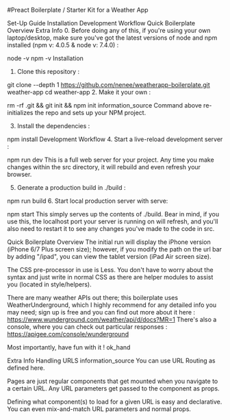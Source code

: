 #Preact Boilerplate / Starter Kit for a Weather App

Set-Up Guide
Installation
Development Workflow
Quick Boilerplate Overview
Extra Info
0. Before doing any of this, if you're using your own laptop/desktop, make sure you've got the latest versions of node and npm installed (npm v: 4.0.5 & node v: 7.4.0) :

node -v
npm -v
Installation
1. Clone this repository :

git clone --depth 1 https://github.com/nenee/weatherapp-boilerplate.git weather-app
cd weather-app
2. Make it your own :

rm -rf .git && git init && npm init
information_source Command above re-initializes the repo and sets up your NPM project.

3. Install the dependencies :

npm install
Development Workflow
4. Start a live-reload development server :

npm run dev
This is a full web server for your project. Any time you make changes within the src directory, it will rebuild and even refresh your browser.

5. Generate a production build in ./build :

npm run build
6. Start local production server with serve:

npm start
This simply serves up the contents of ./build. Bear in mind, if you use this, the localhost port your server is running on will refresh, and you'll also need to restart it to see any changes you've made to the code in src.

Quick Boilerplate Overview
The initial run will display the iPhone version (iPhone 6/7 Plus screen size); however, if you modify the path on the url bar by adding "/ipad", you can view the tablet version (iPad Air screen size).

The CSS pre-processor in use is Less. You don't have to worry about the syntax and just write in normal CSS as there are helper modules to assist you (located in style/helpers).

There are many weather APIs out there; this boilerplate uses WeatherUnderground, which I highly recommend for any detailed info you may need; sign up is free and you can find out more about it here : https://www.wunderground.com/weather/api/d/docs?MR=1 There's also a console, where you can check out particular responses : https://apigee.com/console/wunderground

Most importantly, have fun with it ! ok_hand

Extra Info
Handling URLS
information_source You can use URL Routing as defined here.

Pages are just regular components that get mounted when you navigate to a certain URL. Any URL parameters get passed to the component as props.

Defining what component(s) to load for a given URL is easy and declarative. You can even mix-and-match URL parameters and normal props.

<Router>
  <A path="/" />
  <B path="/b" id="42" />
  <C path="/c/:id" />
</Router>
